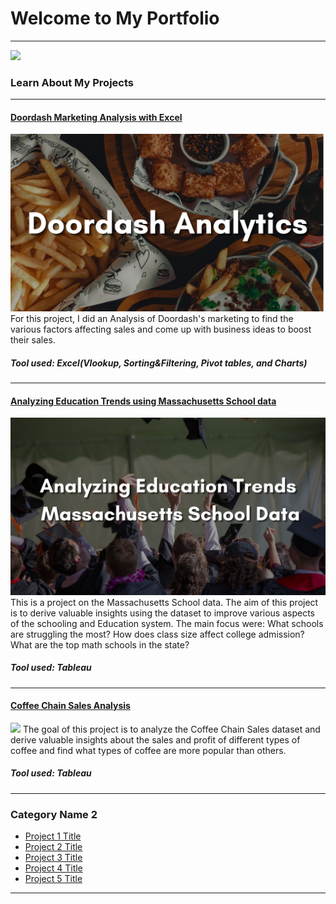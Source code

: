 # Welcome to My Portfolio

---
<img src="images/Janani Teklur Srinivasa.mp4?raw=true"/>

### Learn About My Projects



---
#### [Doordash Marketing Analysis with Excel](https://www.linkedin.com/pulse/dashing-data-unveiling-doordashs-delicious-secrets-teklur-srinivasa/)
[<img src="images/Doordash Cover Image.png?raw=true"/>](https://www.linkedin.com/pulse/dashing-data-unveiling-doordashs-delicious-secrets-teklur-srinivasa/)
For this project, I did an Analysis of Doordash's marketing to find the various factors affecting sales and come up with business ideas to boost their sales.
##### Tool used: Excel(Vlookup, Sorting&Filtering, Pivot tables, and Charts)

---
#### [Analyzing Education Trends using Massachusetts School data](https://www.linkedin.com/pulse/from-data-points-discoveries-massachusetts-schooling-janani/)
[<img src="images/Massachusetts_cover_image.png?raw=true"/>](https://www.linkedin.com/pulse/from-data-points-discoveries-massachusetts-schooling-janani/)
This is a project on the Massachusetts School data. The aim of this project is to derive valuable insights using the dataset to improve various aspects of the schooling and Education system. The main focus were: 
What schools are struggling the most?
How does class size affect college admission?
What are the top math schools in the state?
##### Tool used: Tableau


---
#### [Coffee Chain Sales Analysis](https://medium.com/@jananibalaji20/coffee-sales-analysis-ae9da514fb30)
[<img src="images/Coffee shop sales_cover_updated.png?raw=true"/>](https://medium.com/@jananibalaji20/coffee-sales-analysis-ae9da514fb30)
The goal of this project is to analyze the Coffee Chain Sales dataset and derive valuable insights about the sales and profit of different types of coffee and find what types of coffee are more popular than others.
##### Tool used: Tableau
---

### Category Name 2

- [Project 1 Title](http://example.com/)
- [Project 2 Title](http://example.com/)
- [Project 3 Title](http://example.com/)
- [Project 4 Title](http://example.com/)
- [Project 5 Title](http://example.com/)

---




